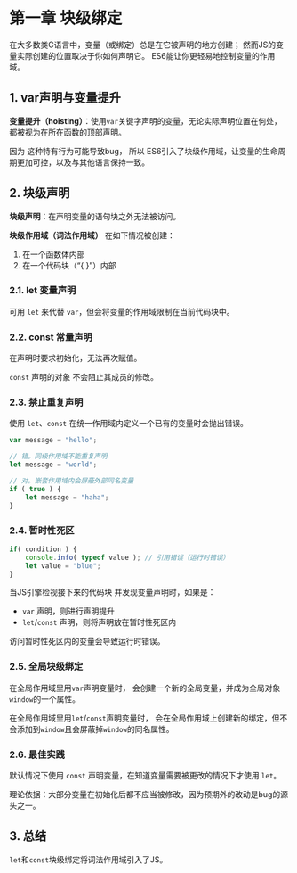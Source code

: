# 第一章 块级绑定

在大多数类C语言中，变量（或绑定）总是在它被声明的地方创建；
然而JS的变量实际创建的位置取决于你如何声明它。
ES6能让你更轻易地控制变量的作用域。

## 1. var声明与变量提升

**变量提升（hoisting）**：使用`var`关键字声明的变量，无论实际声明位置在何处，
都被视为在所在函数的顶部声明。

因为 这种特有行为可能导致bug，
所以 ES6引入了块级作用域，让变量的生命周期更加可控，以及与其他语言保持一致。

## 2. 块级声明

**块级声明**：在声明变量的语句块之外无法被访问。

**块级作用域（词法作用域）** 在如下情况被创建：

1. 在一个函数体内部
2. 在一个代码块（“{ }”）内部

### 2.1. let 变量声明

可用 `let` 来代替 `var`，但会将变量的作用域限制在当前代码块中。


### 2.2. const 常量声明

在声明时要求初始化，无法再次赋值。

`const` 声明的对象 不会阻止其成员的修改。

### 2.3. 禁止重复声明

使用 `let`、`const` 在统一作用域内定义一个已有的变量时会抛出错误。

```javascript
var message = "hello";

// 错。同级作用域不能重复声明
let message = "world";

// 对。嵌套作用域内会屏蔽外部同名变量
if ( true ) {
    let message = "haha";
}
```

### 2.4. 暂时性死区

```javascript
if( condition ) {
    console.info( typeof value ); // 引用错误（运行时错误）
    let value = "blue";
}
```

当JS引擎检视接下来的代码块 并发现变量声明时，如果是：
* `var` 声明，则进行声明提升
* `let`/`const` 声明，则将声明放在暂时性死区内

访问暂时性死区内的变量会导致运行时错误。

### 2.5. 全局块级绑定

在全局作用域里用`var`声明变量时，
会创建一个新的全局变量，并成为全局对象`window`的一个属性。

在全局作用域里用`let`/`const`声明变量时，
会在全局作用域上创建新的绑定，但不会添加到`window`且会屏蔽掉`window`的同名属性。

### 2.6. 最佳实践

默认情况下使用 `const` 声明变量，在知道变量需要被更改的情况下才使用 `let`。

理论依据：大部分变量在初始化后都不应当被修改，因为预期外的改动是bug的源头之一。

## 3. 总结

`let`和`const`块级绑定将词法作用域引入了JS。
